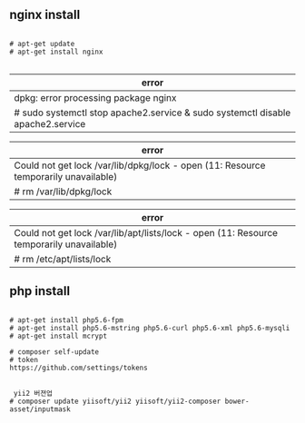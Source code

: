 ## nginx install
<pre>
<code>
# apt-get update  
# apt-get install nginx
</code>
</pre>

| error |
| ----- |
| dpkg: error processing package nginx |
| # sudo systemctl stop apache2.service & sudo systemctl disable apache2.service |

| error |
| ----- |
| Could not get lock /var/lib/dpkg/lock - open (11: Resource temporarily unavailable) |
| # rm /var/lib/dpkg/lock |

| error |
| ----- |
| Could not get lock /var/lib/apt/lists/lock - open (11: Resource temporarily unavailable) |
| # rm /etc/apt/lists/lock |



## php install
<pre>
<code>
# apt-get install php5.6-fpm
# apt-get install php5.6-mstring php5.6-curl php5.6-xml php5.6-mysqli
# apt-get install mcrypt

# composer self-update 
# token
https://github.com/settings/tokens


 yii2 버젼업
# composer update yiisoft/yii2 yiisoft/yii2-composer bower-asset/inputmask

</code>
</pre>


